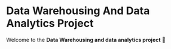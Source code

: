 # Data Warehousing And Data Analytics Project

Welcome to the  **Data Warehousing and data analytics project** 🚀  


